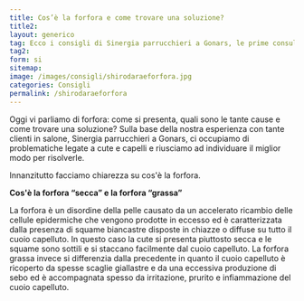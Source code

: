 ```yaml
---
title: Cos’è la forfora e come trovare una soluzione?
title2:
layout: generico
tag: Ecco i consigli di Sinergia parrucchieri a Gonars, le prime consulenti cutanee per la bellezza del tuo capello.
tag2:
form: si
sitemap:
image: /images/consigli/shirodaraeforfora.jpg
categories: Consigli
permalink: /shirodaraeforfora
---
```


Oggi vi parliamo di forfora: come si presenta, quali sono le tante cause e come trovare una soluzione? Sulla base della nostra esperienza con tante clienti in salone, Sinergia parrucchieri a Gonars, ci occupiamo di problematiche legate a cute e capelli e riusciamo ad individuare il miglior modo per risolverle.

Innanzitutto facciamo chiarezza su cos'è la forfora.

**Cos'è la forfora “secca” e la forfora “grassa”**

La forfora è un disordine della pelle causato da un accelerato ricambio delle cellule epidermiche che vengono prodotte in eccesso ed è caratterizzata dalla presenza di squame biancastre disposte in chiazze o diffuse su tutto il cuoio capelluto.
In questo caso la cute si presenta piuttosto secca e le squame sono sottili e si staccano facilmente dal cuoio capelluto.
La forfora grassa invece si differenzia dalla precedente in quanto il cuoio capelluto è ricoperto da spesse scaglie giallastre e da una eccessiva produzione di sebo ed è accompagnata spesso da irritazione, prurito e infiammazione del cuoio capelluto.

